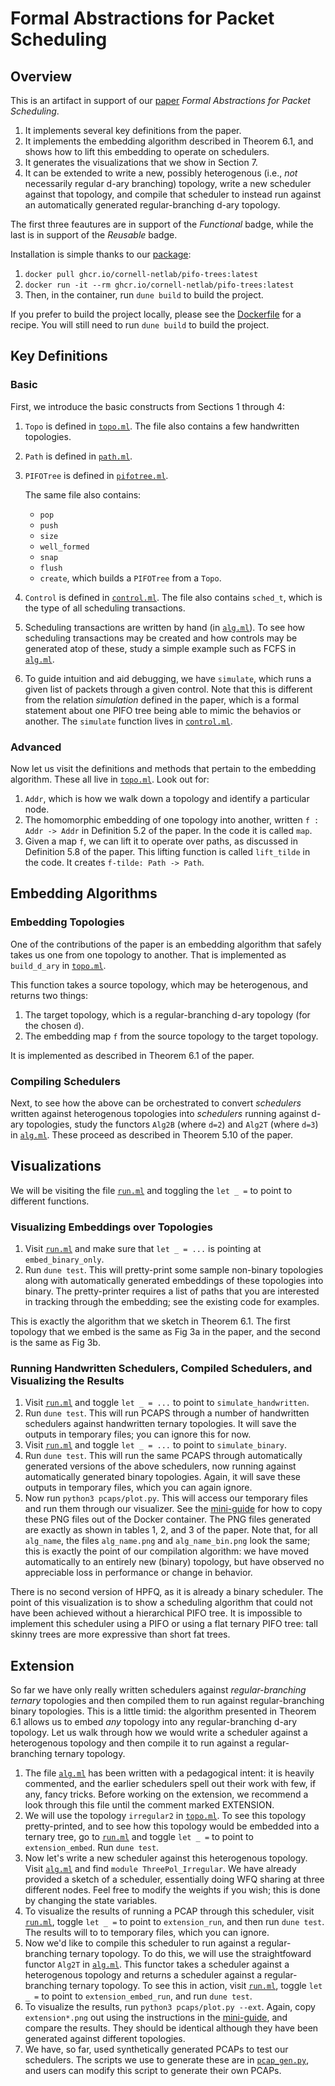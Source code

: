 
# Formal Abstractions for Packet Scheduling


## Overview

This is an artifact in support of our [paper](https://arxiv.org/abs/2211.11659) _Formal Abstractions for Packet Scheduling_.
1. It implements several key definitions from the paper.
2. It implements the embedding algorithm described in Theorem 6.1, and shows how to lift this embedding to operate on schedulers.
3. It generates the visualizations that we show in Section 7.
4. It can be extended to write a new, possibly heterogenous (i.e., _not_ necessarily regular d-ary branching) topology, write a new scheduler against that topology, and compile that scheduler to instead run against an automatically generated regular-branching d-ary topology.

The first three feautures are in support of the _Functional_ badge, while the last is in support of the _Reusable_ badge.

Installation is simple thanks to our [package](https://github.com/cornell-netlab/pifo-trees-artifact/pkgs/container/pifo-trees):
1. `docker pull ghcr.io/cornell-netlab/pifo-trees:latest`
2. `docker run -it --rm ghcr.io/cornell-netlab/pifo-trees:latest`
3. Then, in the container, run `dune build` to build the project.

If you prefer to build the project locally, please see the [Dockerfile](Dockerfile) for a recipe. You will still need to run `dune build` to build the project.


## Key Definitions

### Basic

First, we introduce the basic constructs from Sections 1 through 4:
1. `Topo` is defined in [`topo.ml`](lib/topo.ml). The file also contains a few handwritten topologies.
2. `Path` is defined in [`path.ml`](lib/path.ml).
3. `PIFOTree` is defined in [`pifotree.ml`](lib/pifotree.ml).

   The same file also contains:
    - `pop`
    - `push`
    - `size`
    - `well_formed`
    - `snap`
    - `flush`
    - `create`, which builds a `PIFOTree` from a `Topo`.

4. `Control` is defined in [`control.ml`](lib/control.ml). The file also contains `sched_t`, which is the type of all scheduling transactions.

5. Scheduling transactions are written by hand (in [`alg.ml`](lib/alg.ml)).
To see how scheduling transactions may be created and how controls may be generated atop of these, study a simple example such as FCFS in [`alg.ml`](lib/alg.ml).

6. To guide intuition and aid debugging, we have `simulate`, which runs a given list of packets through a given control. Note that this is different from the relation _simulation_ defined in the paper, which is a formal statement about one PIFO tree being able to mimic the behavios or another. The `simulate` function lives in [`control.ml`](lib/control.ml).

### Advanced

Now let us visit the definitions and methods that pertain to the embedding algorithm. These all live in [`topo.ml`](lib/topo.ml). Look out for:
1. `Addr`, which is how we walk down a topology and identify a particular node.
2. The homomorphic embedding of one topology into another, written `f : Addr -> Addr` in Definition 5.2 of the paper. In the code it is called `map`.
3. Given a map `f`, we can lift it to operate over paths, as discussed in Definition 5.8 of the paper. This lifting function is called `lift_tilde` in the code. It creates `f-tilde: Path -> Path`.


## Embedding Algorithms

### Embedding Topologies

One of the contributions of the paper is an embedding algorithm that safely takes us one from one topology to another.
That is implemented as `build_d_ary` in [`topo.ml`](lib/topo.ml).

This function takes a source topology, which may be heterogenous, and returns two things:
1. The target topology, which is a regular-branching d-ary topology (for the chosen `d`).
2. The embedding map `f` from the source topology to the target topology.

It is implemented as described in Theorem 6.1 of the paper.

### Compiling Schedulers

Next, to see how the above can be orchestrated to convert _schedulers_ written against heterogenous topologies into _schedulers_ running against d-ary topologies, study the functors `Alg2B` (where `d=2`) and `Alg2T` (where `d=3`) in [`alg.ml`](lib/alg.ml). These proceed as described in Theorem 5.10 of the paper.


## Visualizations

We will be visiting the file [`run.ml`](test/run.ml) and toggling the `let _ =` to point to different functions.

### Visualizing Embeddings over Topologies

1. Visit [`run.ml`](test/run.ml) and make sure that `let _ = ...` is pointing at `embed_binary_only`.
2. Run `dune test`. This will pretty-print some sample non-binary topologies along with automatically generated embeddings of these topologies into binary. The pretty-printer requires a list of paths that you are interested in tracking through the embedding; see the existing code for examples.

This is exactly the algorithm that we sketch in Theorem 6.1.
The first topology that we embed is the same as Fig 3a in the paper, and the second is the same as Fig 3b.


### Running Handwritten Schedulers, Compiled Schedulers, and Visualizing the Results

1. Visit [`run.ml`](test/run.ml) and toggle `let _ = ...` to point to `simulate_handwritten`.
2. Run `dune test`. This will run PCAPS through a number of handwritten schedulers against handwritten ternary topologies. It will save the outputs in temporary files; you can ignore this for now.
3. Visit [`run.ml`](test/run.ml) and toggle `let _ = ...` to point to `simulate_binary`.
4. Run `dune test`. This will run the same PCAPS through automatically generated versions of the above schedulers, now running against automatically generated binary topologies. Again, it will save these outputs in temporary files, which you can again ignore.
5. Now run `python3 pcaps/plot.py`. This will access our temporary files and run them through our visualizer. See the [mini-guide](extra.md) for how to copy these PNG files out of the Docker container. The PNG files generated are exactly as shown in tables 1, 2, and 3 of the paper. Note that, for all `alg_name`, the files `alg_name.png` and `alg_name_bin.png` look the same; this is exactly the point of our compilation algorithm: we have moved automatically to an entirely new (binary) topology, but have observed no appreciable loss in performance or change in behavior.

There is no second version of HPFQ, as it is already a binary scheduler. The point of this visualization is to show a scheduling algorithm that could not have been achieved without a hierarchical PIFO tree. It is impossible to implement this scheduler using a PIFO or using a flat ternary PIFO tree: tall skinny trees are more expressive than short fat trees.

## Extension

So far we have only really written schedulers against _regular-branching ternary_ topologies and then compiled them to run against regular-branching binary topologies.
This is a little timid: the algorithm presented in Theorem 6.1 allows us to embed _any_ topology into any regular-branching d-ary topology.
Let us walk through how we would write a scheduler against a heterogenous topology and then compile it to run against a regular-branching ternary topology.

1. The file [`alg.ml`](lib/alg.ml) has been written with a pedagogical intent: it is heavily commented, and the earlier schedulers spell out their work with few, if any, fancy tricks. Before working on the extension, we recommend a look through this file until the comment marked EXTENSION.
2. We will use the topology `irregular2` in [`topo.ml`](lib/topo.ml). To see this topology pretty-printed, and to see how this topology would be embedded into a ternary tree, go to [`run.ml`](test/run.ml) and toggle `let _ =` to point to `extension_embed`. Run `dune test`.
3. Now let's write a new scheduler against this heterogenous topology. Visit [`alg.ml`](lib/alg.ml) and find `module ThreePol_Irregular`. We have already provided a sketch of a scheduler, essentially doing WFQ sharing at three different nodes. Feel free to modify the weights if you wish; this is done by changing the state variables.
4. To visualize the results of running a PCAP through this scheduler, visit [`run.ml`](test/run.ml), toggle `let _ =` to point to `extension_run`, and then run `dune test`. The results will to to temporary files, which you can ignore.
5. Now we'd like to compile this scheduler to run against a regular-branching ternary topology. To do this, we will use the straightfoward functor `Alg2T` in [`alg.ml`](lib/alg.ml). This functor takes a scheduler against a heterogenous topology and returns a scheduler against a regular-branching ternary topology. To see this in action, visit [`run.ml`](test/run.ml), toggle `let _ =` to point to `extension_embed_run`, and run `dune test`.
6. To visualize the results, run `python3 pcaps/plot.py --ext`.
Again, copy `extension*.png` out using the instructions in the [mini-guide](copying_out_of_docker.md), and compare the results.
They should be identical although they have been generated against different topologies.
7. We have, so far, used synthetically generated PCAPs to test our schedulers. The scripts we use to generate these are in [`pcap_gen.py`](pcaps/pcap_gen.py), and users can modify this script to generate their own PCAPs.
